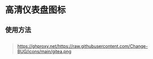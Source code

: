 # 高清仪表盘图标

## 使用方法

> ~~~https://mirror.ghproxy.com/{url}  url github地址~~~

> https://ghproxy.net/https://raw.githubusercontent.com/Change-BUG/icons/main/gitea.png
